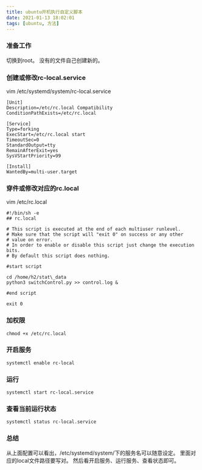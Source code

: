 ```yaml
---
title: ubuntu开机执行自定义脚本
date: 2021-01-13 18:02:01
tags: [ubuntu, 方法]
---
```

### 准备工作
切换到root。
没有的文件自己创建新的。

### 创建或修改rc-local.service
vim /etc/systemd/system/rc-local.service

```
[Unit] 
Description=/etc/rc.local Compatibility 
ConditionPathExists=/etc/rc.local 

[Service] 
Type=forking 
ExecStart=/etc/rc.local start 
TimeoutSec=0 
StandardOutput=tty 
RemainAfterExit=yes 
SysVStartPriority=99 

[Install]
WantedBy=multi-user.target
```
### 穿件或修改对应的rc.local
vim  /etc/rc.local

```
#!/bin/sh -e 
## rc.local

# This script is executed at the end of each multiuser runlevel.
# Make sure that the script will "exit 0" on success or any other 
# value on error. 
# In order to enable or disable this script just change the execution  bits. 
# By default this script does nothing. 

#start script

cd /home/h2/stat\_data
python3 switchControl.py >> control.log &

#end script

exit 0
```
### 加权限
```
chmod +x /etc/rc.local
```

### 开启服务
```
systemctl enable rc-local
```

### 运行
```
systemctl start rc-local.service
```

### 查看当前运行状态
```
systemctl status rc-local.service
```

### 总结
从上面配置可以看出，/etc/systemd/system/下的服务名可以随意设定。
里面对应的local文件路径要写对。
然后看开启服务、运行服务、查看状态即可。
